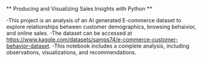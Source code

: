 ** Producing and Visualizing Sales Insights with Python **

-This project is an analysis of an AI generated E-commerce dataset to explore relationships between customer demographics, browsing behaivior, and online sales.
-The dataset can be accessed at https://www.kaggle.com/datasets/samps74/e-commerce-customer-behavior-dataset.
-This notebook includes a complete analysis, including observations, visualizations, and recommendations.
